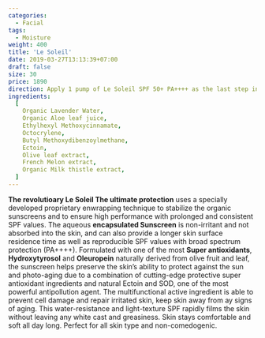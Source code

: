 ```yaml
---
categories:
  - Facial
tags:
  - Moisture
weight: 400
title: 'Le Soleil'
date: 2019-03-27T13:13:39+07:00
draft: false
size: 30
price: 1890
direction: Apply 1 pump of Le Soleil SPF 50+ PA++++ as the last step in the morning before exposure to the sun.
ingredients:
  [
    Organic Lavender Water,
    Organic Aloe leaf juice,
    Ethylhexyl Methoxycinnamate,
    Octocrylene,
    Butyl Methoxydibenzoylmethane,
    Ectoin,
    Olive leaf extract,
    French Melon extract,
    Organic Milk thistle extract,
  ]
---
```


**The revolutioary Le Soleil The ultimate protection** uses a specially developed proprietary enwrapping technique to stabilize the organic sunscreens and to ensure high performance with prolonged and consistent SPF values. The aqueous **encapsulated Sunscreen** is non-irritant and not absorbed into the skin, and can also provide a longer skin surface residence time as well as reproducible SPF values with broad spectrum protection (PA++++). Formulated with one of the most **Super antioxidants**, **Hydroxytyrosol** and **Oleuropein** naturally derived from olive fruit and leaf, the sunscreen helps preserve the skin’s ability to protect against the sun and photo-aging due to a combination of cutting-edge protective super antioxidant ingredients and natural Ectoin and SOD, one of the most powerful antipollution agent. The multifunctional active ingredient is able to prevent cell damage and repair irritated skin, keep skin away from ay signs of aging. This water-resistance and light-texture SPF rapidly films the skin without leaving any white cast and greasiness. Skin stays comfortable and soft all day long. Perfect for all skin type and non-comedogenic.
